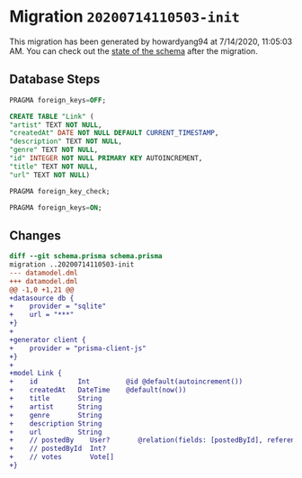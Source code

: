 # Migration `20200714110503-init`

This migration has been generated by howardyang94 at 7/14/2020, 11:05:03 AM.
You can check out the [state of the schema](./schema.prisma) after the migration.

## Database Steps

```sql
PRAGMA foreign_keys=OFF;

CREATE TABLE "Link" (
"artist" TEXT NOT NULL,
"createdAt" DATE NOT NULL DEFAULT CURRENT_TIMESTAMP,
"description" TEXT NOT NULL,
"genre" TEXT NOT NULL,
"id" INTEGER NOT NULL PRIMARY KEY AUTOINCREMENT,
"title" TEXT NOT NULL,
"url" TEXT NOT NULL)

PRAGMA foreign_key_check;

PRAGMA foreign_keys=ON;
```

## Changes

```diff
diff --git schema.prisma schema.prisma
migration ..20200714110503-init
--- datamodel.dml
+++ datamodel.dml
@@ -1,0 +1,21 @@
+datasource db {
+    provider = "sqlite"
+    url = "***"
+}
+
+generator client {
+    provider = "prisma-client-js"
+}
+
+model Link {
+    id          Int         @id @default(autoincrement())
+    createdAt   DateTime    @default(now())
+    title       String
+    artist      String
+    genre       String
+    description String
+    url         String
+    // postedBy    User?       @relation(fields: [postedById], references: [id])
+    // postedById  Int?
+    // votes       Vote[]
+}
```


